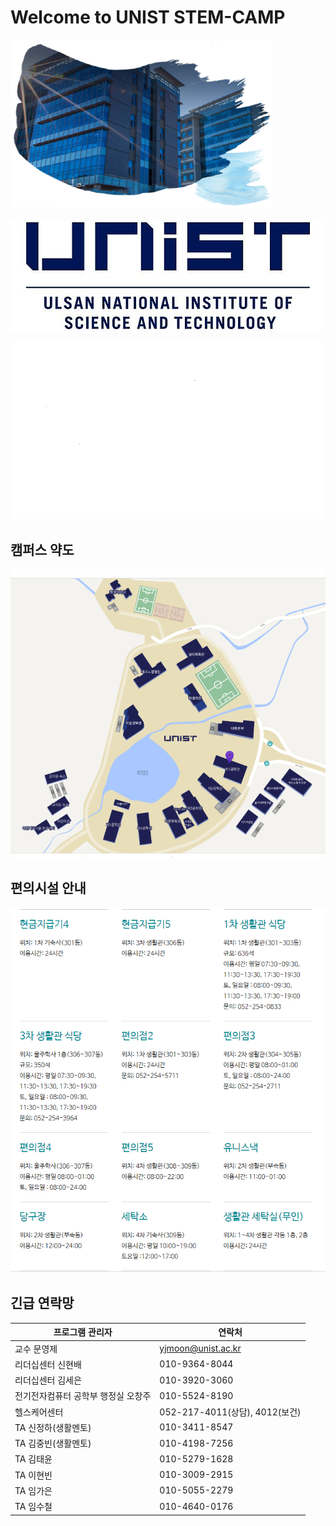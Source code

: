 # Welcome to UNIST STEM-CAMP

![unist_image_4](img/unist_image_4.png)

![unist_banner](img/unist_banner.jpg)

![blank](img/blank.png)

## 캠퍼스 약도

![unist_campus_map](img/unist_campus_map.png)

## 편의시설 안내

![store_notification](img/store_notification.png)

## 긴급 연락망

| 프로그램 관리자 | 연락처 |
|----------------|-------|
| 교수 문영제 | yjmoon@unist.ac.kr |
| 리더십센터 신현배 | 010-9364-8044 |
| 리더십센터 김세은 | 010-3920-3060 |
| 전기전자컴퓨터 공학부 행정실 오창주 | 010-5524-8190 |
| 헬스케어센터 |  052-217-4011(상담), 4012(보건) |
| TA 신정하(생활멘토) | 010-3411-8547 |
| TA 김중빈(생활멘토) | 010-4198-7256 |
| TA 김태윤 | 010-5279-1628 |
| TA 이현빈 | 010-3009-2915 |
| TA 임가은 | 010-5055-2279 |
| TA 임수철 | 010-4640-0176 |
